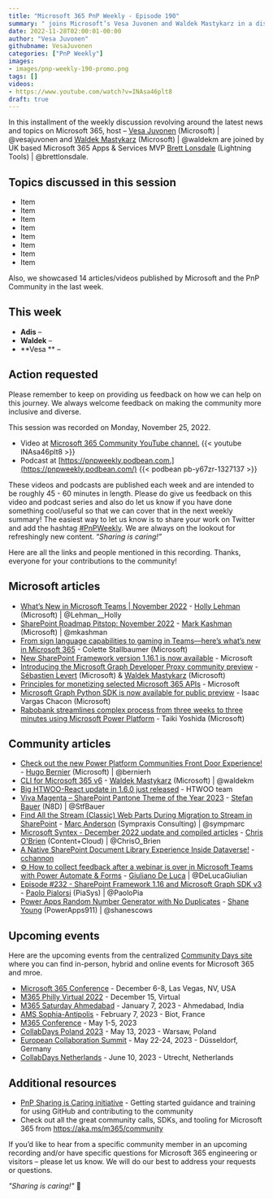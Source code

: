 ```yaml
---
title: "Microsoft 365 PnP Weekly - Episode 190"
summary: " joins Microsoft’s Vesa Juvonen and Waldek Mastykarz in a discussion on opportunities for ISVs, community outreach, product development, plus 14 articles/videos by Microsoft/Community are highlighted."
date: 2022-11-28T02:00:01-00:00
author: "Vesa Juvonen"
githubname: VesaJuvonen
categories: ["PnP Weekly"]
images:
- images/pnp-weekly-190-promo.png
tags: []
videos:
- https://www.youtube.com/watch?v=INAsa46plt8
draft: true
---
```

 
In this installment of the weekly discussion revolving around the latest news and topics on Microsoft 365, host – [Vesa Juvonen](http://twitter.com/vesajuvonen) (Microsoft) \| @vesajuvonen and [Waldek Mastykarz](http://twitter.com/waldekm) (Microsoft) \| @waldekm are joined by UK based Microsoft 365 Apps & Services MVP [Brett Lonsdale](https://twitter.com/brettlonsdale) (Lightning Tools) \| @brettlonsdale.

## Topics discussed in this session

* Item
* Item
* Item
* Item
* Item
* Item
* Item
* Item


Also, we showcased 14 articles/videos published by Microsoft and the PnP Community in the last week.

## This week

* **Adis** – 
* **Waldek** – 
* **Vesa ** – 

## Action requested

Please remember to keep on providing us feedback on how we can help on this journey. We always welcome feedback on making the community more inclusive and diverse.

This session was recorded on Monday, November 25, 2022.

*   Video at [Microsoft 365 Community YouTube channel.](https://aka.ms/m365pnp-videos)
    {{< youtube INAsa46plt8 >}}
*   Podcast at [https://pnpweekly.podbean.com.](https://pnpweekly.podbean.com/) 
    {{< podbean pb-y67zr-1327137 >}}   

These videos and podcasts are published each week and are intended to be roughly 45 - 60 minutes in length.  Please do give us feedback on this video and podcast series and also do let us know if you have done something cool/useful so that we can cover that in the next weekly summary! The easiest way to let us know is to share your work on Twitter and add the hashtag [#PnPWeekly](https://twitter.com/search?q=%23pnpweekly). We are always on the lookout for refreshingly new content. “_Sharing is caring!”_ 

Here are all the links and people mentioned in this recording. Thanks, everyone for your contributions to the community!

## Microsoft articles

* [What’s New in Microsoft Teams | November 2022](https://techcommunity.microsoft.com/t5/microsoft-teams-blog/what-s-new-in-microsoft-teams-november-2022/ba-p/3686698) - [Holly Lehman](https://twitter.com/Lehman__Holly) (Microsoft) | @Lehman__Holly
* [SharePoint Roadmap Pitstop: November 2022](https://techcommunity.microsoft.com/t5/microsoft-sharepoint-blog/sharepoint-roadmap-pitstop-november-2022/ba-p/3683723) - [Mark Kashman](https://twitter.com/mkashman) (Microsoft) | @mkashman
* [From sign language capabilities to gaming in Teams—here’s what’s new in Microsoft 365](https://www.microsoft.com/en-us/microsoft-365/blog/2022/11/30/from-sign-language-capabilities-to-gaming-in-teams-heres-whats-new-in-microsoft-365/) - Colette Stallbaumer (Microsoft)
* [New SharePoint Framework version 1.16.1 is now available](https://devblogs.microsoft.com/microsoft365dev/new-sharepoint-framework-version-1-16-1-is-available/) - Microsoft
* [Introducing the Microsoft Graph Developer Proxy community preview](https://devblogs.microsoft.com/microsoft365dev/introducing-the-microsoft-graph-developer-proxy-community-preview/) - [Sébastien Levert](https://twitter.com/sebastienlevert) (Microsoft) & [Waldek Mastykarz](https://twitter.com/waldekm) (Microsoft)
* [Principles for monetizing selected Microsoft 365 APIs](https://devblogs.microsoft.com/microsoft365dev/principles-for-monetizing-selected-microsoft-365-apis/) - Microsoft
* [Microsoft Graph Python SDK is now available for public preview](https://devblogs.microsoft.com/microsoft365dev/introducing-the-microsoft-graph-python-sdk-now-available-for-public-preview/) - Isaac Vargas Chacon (Microsoft)
* [Rabobank streamlines complex process from three weeks to three minutes using Microsoft Power Platform](https://powerapps.microsoft.com/en-us/blog/rabobank-streamlines-processes-taking-three-weeks-to-three-minutes/) - Taiki Yoshida (Microsoft)

## Community articles

* [Check out the new Power Platform Communities Front Door Experience!](https://powerusers.microsoft.com/t5/Power-Apps-Community-Blog/Check-out-the-new-Power-Platform-Communities-Front-Door/ba-p/1882715) - [Hugo Bernier](https://twitter.com/bernierh) (Microsoft) | @bernierh
* [CLI for Microsoft 365 v6](https://pnp.github.io/blog/cli-for-microsoft-365/cli-for-microsoft-365-v6-0/) - [Waldek Mastykarz](https://twitter.com/waldekm) (Microsoft) | @waldekm
* [Big HTWOO-React update in 1.6.0 just released](https://twitter.com/hTWOoUI/status/1597611311201980418) - HTWOO team
* [Viva Magenta – SharePoint Pantone Theme of the Year 2023](https://n8d.at/viva-magenta-sharepoint-pantone-theme-of-the-year-2023) - [Stefan Bauer](https://twitter.com/StfBauer) (N8D) | @StfBauer
* [Find All the Stream (Classic) Web Parts During Migration to Stream in SharePoint](https://sympmarc.com/2022/11/28/find-all-the-stream-classic-web-parts-during-migration-to-stream-in-sharepoint/) - [Marc Anderson](https://twitter.com/sympmarc) (Sympraxis Consulting) | @sympmarc
* [Microsoft Syntex - December 2022 update and compiled articles](https://www.sharepointnutsandbolts.com/2022/11/Microsoft-Syntex-compilation.html) - [Chris O'Brien](https://twitter.com/ChrisO_Brien) (Content+Cloud) | @ChrisO_Brien
* [A Native SharePoint Document Library Experience Inside Dataverse!](https://powerusers.microsoft.com/t5/Power-Apps-Community-Blog/A-Native-SharePoint-Document-Library-Experience-Inside-Dataverse/ba-p/1887905) - [cchannon](https://powerusers.microsoft.com/t5/user/viewprofilepage/user-id/165784)
* [⚙️ How to collect feedback after a webinar is over in Microsoft Teams with Power Automate & Forms](https://www.youtube.com/watch?v=mPcA3YBMUlc) - [Giuliano De Luca](https://twitter.com/DeLucaGiulian) | @DeLucaGiulian
* [Episode #232 - SharePoint Framework 1.16 and Microsoft Graph SDK v3](https://www.youtube.com/watch?v=-SW0ZRKz6y0) - [Paolo Pialorsi](https://twitter.com/PaoloPia) (PiaSys) | @PaoloPia
* [Power Apps Random Number Generator with No Duplicates](https://www.youtube.com/watch?v=NepvIvoaf9U) - [Shane Young](https://twitter.com/ShanesCows) (PowerApps911) | @shanescows

## Upcoming events

Here are the upcoming events from the centralized [Community Days site](https://communitydays.org/events?when=upcoming) where you can find in-person, hybrid and online events for Microsoft 365 and mroe.

* [Microsoft 365 Conference](https://m365conf.com/#!/) - December 6-8, Las Vegas, NV, USA
* [M365 Philly Virtual 2022](https://www.communitydays.org/event/2022-12-15/m365-philly-virtual-2022) - December 15, Virtual
* [M365 Saturday Ahmedabad](https://www.communitydays.org/event/2023-01-07/m365-saturday-ahmedabad) - January 7, 2023 - Ahmedabad, India
* [AMS Sophia-Antipolis](https://www.communitydays.org/event/2023-02-07/ams-sophia-antipolis) - February 7, 2023 - Biot, France
* [M365 Conference](https://sharepointna.com/) - May 1-5, 2023
* [CollabDays Poland 2023](https://www.communitydays.org/event/2023-05-13/collabdays-poland-2023) - May 13, 2023 - Warsaw, Poland
* [European Collaboration Summit](https://www.collabsummit.eu/) - May 22-24, 2023 - Düsseldorf, Germany
* [CollabDays Netherlands](https://www.communitydays.org/event/2023-06-10/collabdays-netherlands-2023) - June 10, 2023 - Utrecht, Netherlands

## Additional resources

* [PnP Sharing is Caring initiative](https://aka.ms/sharing-is-caring) - Getting started guidance and training for using GitHub and contributing to the community
* Check out all the great community calls, SDKs, and tooling for Microsoft 365 from <https://aka.ms/m365/community>

If you’d like to hear from a specific community member in an upcoming recording and/or have specific questions for Microsoft 365 engineering or visitors – please let us know. We will do our best to address your requests or questions.

_"Sharing is caring!"_ 🧡

